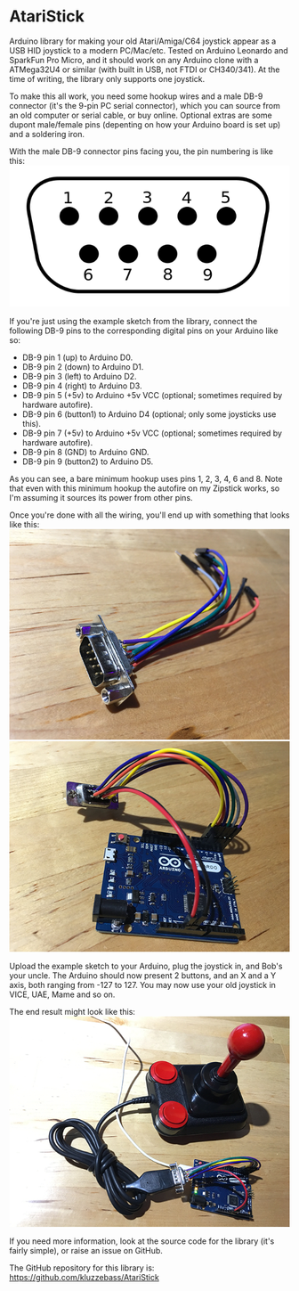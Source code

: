 # AtariStick

Arduino library for making your old Atari/Amiga/C64 joystick appear as a USB HID joystick to a modern PC/Mac/etc. Tested on Arduino Leonardo and SparkFun Pro Micro, and it should work on any Arduino clone with a ATMega32U4 or similar (with built in USB, not FTDI or CH340/341). At the time of writing, the library only supports one joystick.

To make this all work, you need some hookup wires and a male DB-9 connector (it's the 9-pin PC serial connector), which you can source from an old computer or serial cable, or buy online. Optional extras are some dupont male/female pins (depenting on how your Arduino board is set up) and a soldering iron.

With the male DB-9 connector pins facing you, the pin numbering is like this:
![Header Picture](diagram.png)

If you're just using the example sketch from the library, connect the following DB-9 pins to the corresponding digital pins on your Arduino like so:

* DB-9 pin 1 (up) to Arduino D0.
* DB-9 pin 2 (down) to Arduino D1.
* DB-9 pin 3 (left) to Arduino D2.
* DB-9 pin 4 (right) to Arduino D3.
* DB-9 pin 5 (+5v) to Arduino +5v VCC (optional; sometimes required by hardware autofire).
* DB-9 pin 6 (button1) to Arduino D4 (optional; only some joysticks use this).
* DB-9 pin 7 (+5v) to Arduino +5v VCC (optional; sometimes required by hardware autofire).
* DB-9 pin 8 (GND) to Arduino GND.
* DB-9 pin 9 (button2) to Arduino D5.

As you can see, a bare minimum hookup uses pins 1, 2, 3, 4, 6 and 8. Note that even with this minimum hookup the autofire on my Zipstick works, so I'm assuming it sources its power from other pins.

Once you're done with all the wiring, you'll end up with something that looks like this:
![Header Picture](wiring.png)
![Header Picture](leonardo.png)

Upload the example sketch to your Arduino, plug the joystick in, and Bob's your uncle. The Arduino should now present 2 buttons, and an X and a Y axis, both ranging from -127 to 127. You may now use your old joystick in VICE, UAE, Mame and so on.

The end result might look like this:
![Header Picture](joystick.png)

If you need more information, look at the source code for the library (it's fairly simple), or raise an issue on GitHub.

The GitHub repository for this library is: https://github.com/kluzzebass/AtariStick
